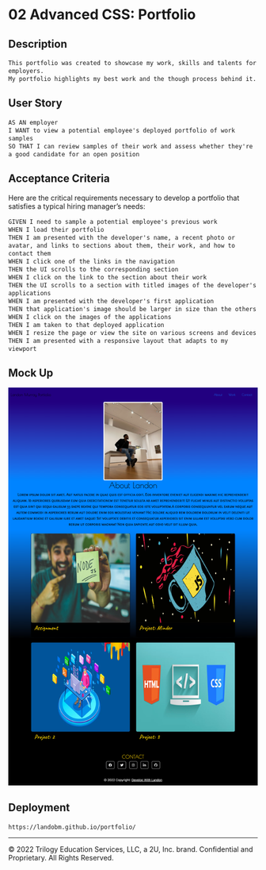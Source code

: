 # 02 Advanced CSS: Portfolio

## Description
```
This portfolio was created to showcase my work, skills and talents for employers. 
My portfolio highlights my best work and the though process behind it. 
```

## User Story

```
AS AN employer
I WANT to view a potential employee's deployed portfolio of work samples
SO THAT I can review samples of their work and assess whether they're a good candidate for an open position
```


## Acceptance Criteria

Here are the critical requirements necessary to develop a portfolio that satisfies a typical hiring manager’s needs:

```
GIVEN I need to sample a potential employee's previous work
WHEN I load their portfolio
THEN I am presented with the developer's name, a recent photo or avatar, and links to sections about them, their work, and how to contact them
WHEN I click one of the links in the navigation
THEN the UI scrolls to the corresponding section
WHEN I click on the link to the section about their work
THEN the UI scrolls to a section with titled images of the developer's applications
WHEN I am presented with the developer's first application
THEN that application's image should be larger in size than the others
WHEN I click on the images of the applications
THEN I am taken to that deployed application
WHEN I resize the page or view the site on various screens and devices
THEN I am presented with a responsive layout that adapts to my viewport
```

## Mock Up

![The portfolio webpage includes a navigation bar, a header image, and cards with text and images at the bottom of the page.](assests/images/final-portfolio.png)


## Deployment 
```
https://landobm.github.io/portfolio/
```

- - -
© 2022 Trilogy Education Services, LLC, a 2U, Inc. brand. Confidential and Proprietary. All Rights Reserved.
